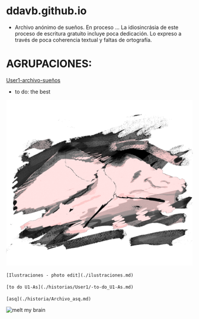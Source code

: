 # ddavb.github.io

- Archivo anónimo de sueños.
En proceso ...
La idiosincrásia de este proceso de escritura gratuito incluye poca dedicación.
Lo expreso a través de poca coherencia textual y faltas de ortografía.


# AGRUPACIONES:

[User1-archivo-sueños](./historias/User1/-All_U1-As.md)

- to do: the best


![melt my brain](https://raw.githubusercontent.com/ddavb/ddavb.github.io/master/_images/7AA.png)


    [Ilustraciones - photo edit](./ilustraciones.md)

    [to do U1-As](./historias/User1/-to-do_U1-As.md)

    [asq](./historia/Archivo_asq.md)


![melt my brain](https://raw.githubusercontent.com/ddavb/ddavb.github.io/master/_images/IMG_3683_edit.png)